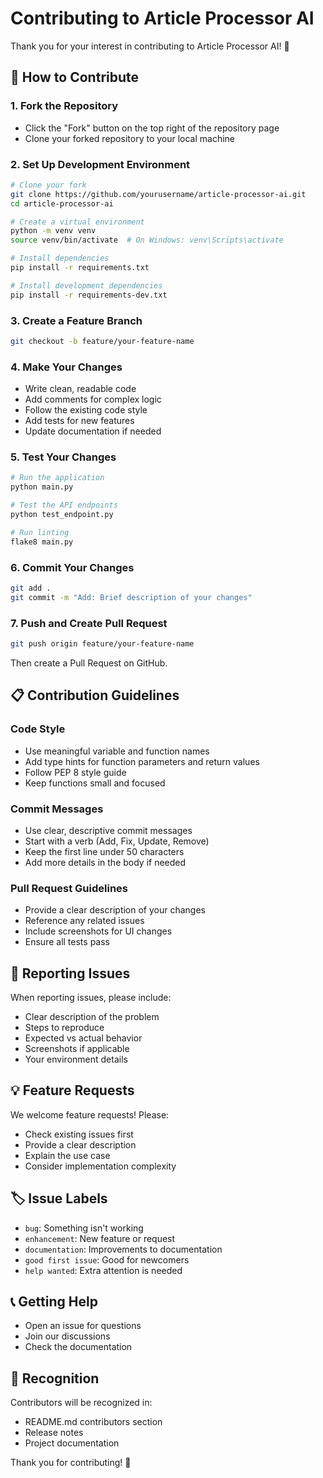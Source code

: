 # Contributing to Article Processor AI

Thank you for your interest in contributing to Article Processor AI! 🚀

## 🤝 How to Contribute

### 1. Fork the Repository
- Click the "Fork" button on the top right of the repository page
- Clone your forked repository to your local machine

### 2. Set Up Development Environment

```bash
# Clone your fork
git clone https://github.com/yourusername/article-processor-ai.git
cd article-processor-ai

# Create a virtual environment
python -m venv venv
source venv/bin/activate  # On Windows: venv\Scripts\activate

# Install dependencies
pip install -r requirements.txt

# Install development dependencies
pip install -r requirements-dev.txt
```

### 3. Create a Feature Branch

```bash
git checkout -b feature/your-feature-name
```

### 4. Make Your Changes

- Write clean, readable code
- Add comments for complex logic
- Follow the existing code style
- Add tests for new features
- Update documentation if needed

### 5. Test Your Changes

```bash
# Run the application
python main.py

# Test the API endpoints
python test_endpoint.py

# Run linting
flake8 main.py
```

### 6. Commit Your Changes

```bash
git add .
git commit -m "Add: Brief description of your changes"
```

### 7. Push and Create Pull Request

```bash
git push origin feature/your-feature-name
```

Then create a Pull Request on GitHub.

## 📋 Contribution Guidelines

### Code Style
- Use meaningful variable and function names
- Add type hints for function parameters and return values
- Follow PEP 8 style guide
- Keep functions small and focused

### Commit Messages
- Use clear, descriptive commit messages
- Start with a verb (Add, Fix, Update, Remove)
- Keep the first line under 50 characters
- Add more details in the body if needed

### Pull Request Guidelines
- Provide a clear description of your changes
- Reference any related issues
- Include screenshots for UI changes
- Ensure all tests pass

## 🐛 Reporting Issues

When reporting issues, please include:
- Clear description of the problem
- Steps to reproduce
- Expected vs actual behavior
- Screenshots if applicable
- Your environment details

## 💡 Feature Requests

We welcome feature requests! Please:
- Check existing issues first
- Provide a clear description
- Explain the use case
- Consider implementation complexity

## 🏷️ Issue Labels

- `bug`: Something isn't working
- `enhancement`: New feature or request
- `documentation`: Improvements to documentation
- `good first issue`: Good for newcomers
- `help wanted`: Extra attention is needed

## 📞 Getting Help

- Open an issue for questions
- Join our discussions
- Check the documentation

## 🎉 Recognition

Contributors will be recognized in:
- README.md contributors section
- Release notes
- Project documentation

Thank you for contributing! 🙏
